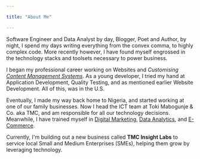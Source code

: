 ```yaml
---

title: "About Me"

---
```


Software Engineer and Data Analyst by day, Blogger, Poet and Author, by night,
I spend my days writing everything from the convex comma, to highly complex
code. More recently however, I have found myself engrossed in the technology
stacks and toolsets necessary to power business.

I began my professional career working on Websites and *Customising [Content Management Systems](https://en.wikipedia.org/wiki/Content_management_system)*.
As a young developer, I tried my hand at Application Development, Quality Testing,
and as mentioned earlier Website Development. All of this, was in the U.S.

Eventually, I made my way back home to Nigeria, and started working at one of our
family businesses. Now I head the ICT team at Toki Mabogunje & Co. aka TMC, and am
responsible for all our technology decisions. Meanwhile, I have trained myself in
[Digital Marketing](https://www.investopedia.com/terms/d/digital-marketing.asp), [Data Analytics](https://en.wikipedia.org/wiki/Analytics), and [E-Commerce](https://sell.amazon.com/learn/what-is-ecommerce#:~:text=questions%20about%20ecommerce-,What%20is%20ecommerce%3F,media%20to%20drive%20online%20sales).

Currently, I'm building out a new business called **TMC Insight Labs** to service local
Small and Medium Enterprises (SMEs), helping them grow by leveraging technology.
